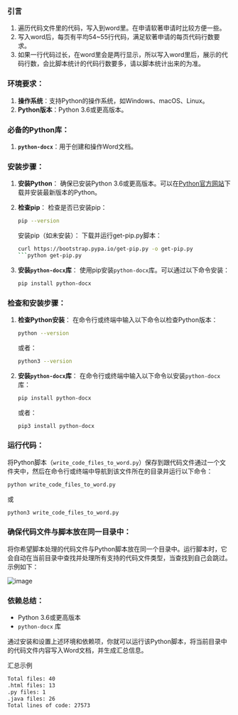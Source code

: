 ### 引言
1. 遍历代码文件里的代码，写入到word里。在申请软著申请时比较方便一些。
2. 写入word后，每页有平均54~55行代码，满足软著申请的每页代码行数要求。
3. 如果一行代码过长，在word里会是两行显示，所以写入word里后，展示的代码行数，会比脚本统计的代码行数要多，请以脚本统计出来的为准。

### 环境要求：

1. **操作系统**：支持Python的操作系统，如Windows、macOS、Linux。
2. **Python版本**：Python 3.6或更高版本。

### 必备的Python库：

1. **`python-docx`**：用于创建和操作Word文档。

### 安装步骤：

1. **安装Python**：
   确保已安装Python 3.6或更高版本。可以在[Python官方网站](https://www.python.org/downloads/)下载并安装最新版本的Python。

2. **检查pip**：
   检查是否已安装pip：
   ```bash
   pip --version
   ```
   安装pip（如未安装）：
   下载并运行get-pip.py脚本：
   ```bash
   curl https://bootstrap.pypa.io/get-pip.py -o get-pip.py
   ```python get-pip.py

3. **安装`python-docx`库**：
   使用pip安装`python-docx`库。可以通过以下命令安装：
   ```bash
   pip install python-docx
   ```

### 检查和安装步骤：

1. **检查Python安装**：
   在命令行或终端中输入以下命令以检查Python版本：
   ```bash
   python --version
   ```
   或者：
   ```bash
   python3 --version
   ```

2. **安装`python-docx`库**：
   在命令行或终端中输入以下命令以安装`python-docx`库：
   ```bash
   pip install python-docx
   ```
   或者：
   ```bash
   pip3 install python-docx
   ```

### 运行代码：

将Python脚本（`write_code_files_to_word.py`）保存到跟代码文件通过一个文件夹中，然后在命令行或终端中导航到该文件所在的目录并运行以下命令：

   ```bash
   python write_code_files_to_word.py
   ```
   或
   ```bash
   python3 write_code_files_to_word.py
   ```

### 确保代码文件与脚本放在同一目录中：

将你希望脚本处理的代码文件与Python脚本放在同一个目录中。运行脚本时，它会自动在当前目录中查找并处理所有支持的代码文件类型，当查找到自己会跳过。示例如下：

![image](https://github.com/user-attachments/assets/b9e917a7-746f-4135-a803-a47579debc73)


### 依赖总结：

- Python 3.6或更高版本
- `python-docx` 库

通过安装和设置上述环境和依赖项，你就可以运行该Python脚本，将当前目录中的代码文件内容写入Word文档，并生成汇总信息。

汇总示例
   ```bash
   Total files: 40
   .html files: 13
   .py files: 1
   .java files: 26
   Total lines of code: 27573
   ```
